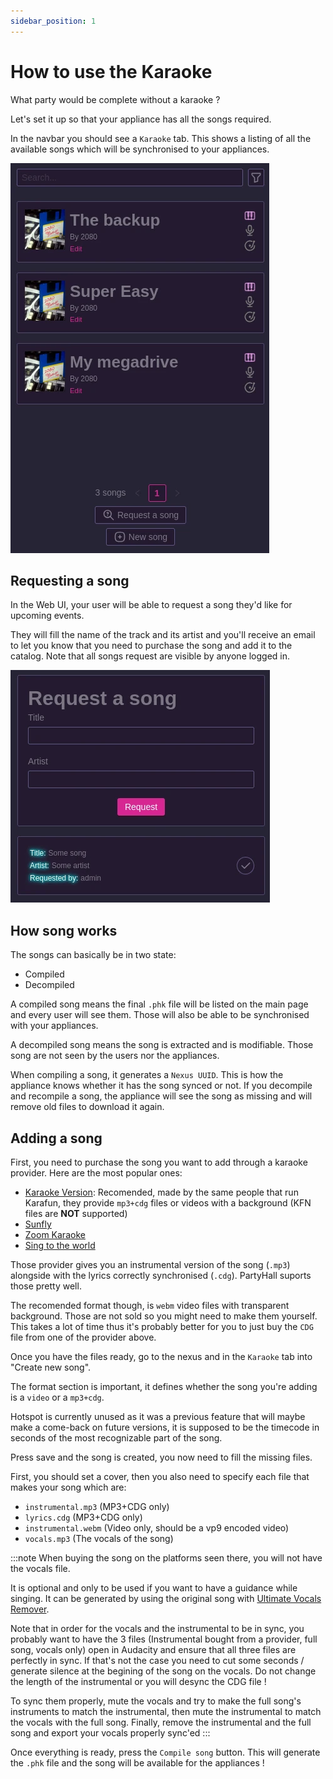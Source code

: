 ```yaml
---
sidebar_position: 1
---
```


# How to use the Karaoke

What party would be complete without a karaoke ?

Let's set it up so that your appliance has all the songs required.

In the navbar you should see a `Karaoke` tab. This shows a listing of all the available songs which will be synchronised to your appliances.

![Song list](pictures/song_list.webp)

## Requesting a song

In the Web UI, your user will be able to request a song they'd like for upcoming events.

They will fill the name of the track and its artist and you'll receive an email to let you know that you need to purchase the song and add it to the catalog. Note that all songs request are visible by anyone logged in.

![Song request](pictures/song_request.webp)


## How song works

The songs can basically be in two state:
- Compiled
- Decompiled

A compiled song means the final `.phk` file will be listed on the main page and every user will see them. Those will also be able to be synchronised with your appliances.

A decompiled song means the song is extracted and is modifiable. Those song are not seen by the users nor the appliances.

When compiling a song, it generates a `Nexus UUID`. This is how the appliance knows whether it has the song synced or not. If you decompile and recompile a song, the appliance will see the song as missing and will remove old files to download it again.

## Adding a song

First, you need to purchase the song you want to add through a karaoke provider. Here are the most popular ones:

- [Karaoke Version](https://www.karaoke-version.com/karaoke/): Recomended, made by the same people that run Karafun, they provide `mp3+cdg` files or videos with a background (KFN files are **NOT** supported)
- [Sunfly](https://www.sunflykaraoke.com/)
- [Zoom Karaoke](https://zoom-entertainments.co.uk/)
- [Sing to the world](https://www.singtotheworld.com/)

Those provider gives you an instrumental version of the song (`.mp3`) alongside with the lyrics correctly synchronised (`.cdg`). PartyHall suports those pretty well.

The recomended format though, is `webm` video files with transparent background. Those are not sold so you might need to make them yourself. This takes a lot of time thus it's probably better for you to just buy the `CDG` file from one of the provider above.

Once you have the files ready, go to the nexus and in the `Karaoke` tab into "Create new song".

The format section is important, it defines whether the song you're adding is a `video` or a `mp3+cdg`.

Hotspot is currently unused as it was a previous feature that will maybe make a come-back on future versions, it is supposed to be the timecode in seconds of the most recognizable part of the song.

Press save and the song is created, you now need to fill the missing files.

First, you should set a cover, then you also need to specify each file that makes your song which are:
- `instrumental.mp3` (MP3+CDG only)
- `lyrics.cdg` (MP3+CDG only)
- `instrumental.webm` (Video only, should be a vp9 encoded video)
- `vocals.mp3` (The vocals of the song)

:::note
When buying the song on the platforms seen there, you will not have the vocals file.

It is optional and only to be used if you want to have a guidance while singing. It can be generated by using the original song with [Ultimate Vocals Remover](https://github.com/Anjok07/ultimatevocalremovergui).

Note that in order for the vocals and the instrumental to be in sync, you probably want to have the 3 files (Instrumental bought from a provider, full song, vocals only) open in Audacity and ensure that all three files are perfectly in sync. If that's not the case you need to cut some seconds / generate silence at the begining of the song on the vocals. Do not change the length of the instrumental or you will desync the CDG file !

To sync them properly, mute the vocals and try to make the full song's instruments to match the instrumental, then mute the instrumental to match the vocals with the full song. Finally, remove the instrumental and the full song and export your vocals properly sync'ed
:::

Once everything is ready, press the `Compile song` button. This will generate the `.phk` file and the song will be available for the appliances !
